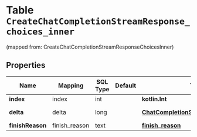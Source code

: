 
# Table `CreateChatCompletionStreamResponse_choices_inner`
(mapped from: CreateChatCompletionStreamResponseChoicesInner)

## Properties
Name | Mapping | SQL Type | Default | Type | Description | Notes
---- | ------- | -------- | ------- | ---- | ----------- | -----
**index** | index | int |  | **kotlin.Int** |  |  [optional]
**delta** | delta | long |  | [**ChatCompletionStreamResponseDelta**](ChatCompletionStreamResponseDelta.md) |  |  [optional] [foreignkey]
**finishReason** | finish_reason | text |  | [**finish_reason**](#FinishReason) |  |  [optional]





